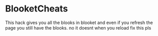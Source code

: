 # BlooketCheats
This hack gives you all the blooks in blooket and even if you refresh the page you still have the blooks. 
no it doesnt when you reload fix this pls
